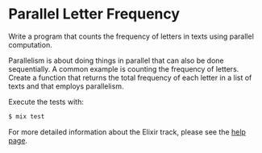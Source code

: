 # Parallel Letter Frequency

Write a program that counts the frequency of letters in texts using parallel computation.

Parallelism is about doing things in parallel that can also be done
sequentially. A common example is counting the frequency of letters.
Create a function that returns the total frequency of each letter in a
list of texts and that employs parallelism.


Execute the tests with:

```bash
$ mix test
```

For more detailed information about the Elixir track, please
see the [help page](http://exercism.io/languages/elixir).


